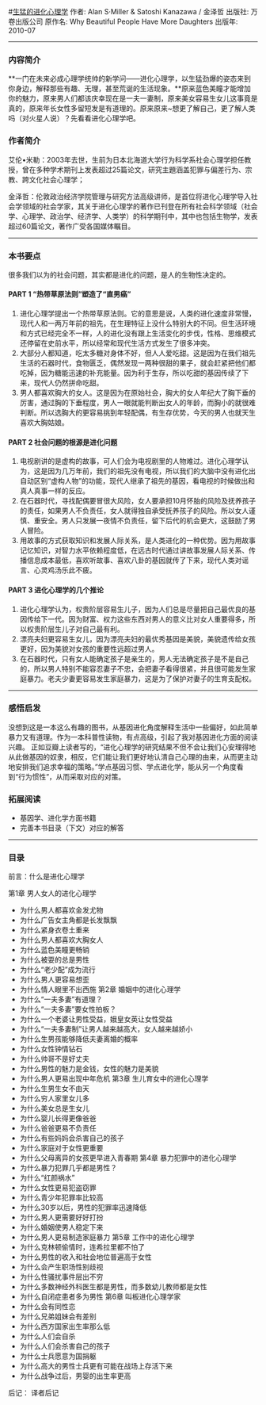 #[生猛的进化心理学](https://book.douban.com/subject/4913068/)
作者:  Alan S·Miller & Satoshi Kanazawa / 金泽哲
出版社: 万卷出版公司
原作名: Why Beautiful People Have More Daughters
出版年: 2010-07
***
### 内容简介 
**一门在未来必成心理学统帅的新学问——进化心理学，以生猛劲爆的姿态来到你身边，解释那些有趣、无理，甚至荒诞的生活现象。**原来蓝色美瞳才能增加你的魅力，原来男人们都该庆幸现在是一夫一妻制，原来美女容易生女儿这事竟是真的，原来年长女性多留短发是有道理的。原来原来~想更了解自己，更了解人类吗（对火星人说）？先看看进化心理学吧。
### 作者简介 
艾伦•米勒：2003年去世，生前为日本北海道大学行为科学系社会心理学担任教授，曾在多种学术期刊上发表超过25篇论文，研究主題涵盖犯罪与偏差行为、宗教、跨文化社会心理学；

金泽哲：伦敦政治经济学院管理与研究方法高级讲师，是首位将进化心理学导入社会学领域的社会学家，其关于进化心理学的著作已刊登在所有社会科学领域（社会学、心理学、政治学、经济学、人类学）的科学期刊中，其中也包括生物学，发表超过60篇论文，著作广受各国媒体瞩目。

***
### 本书要点
很多我们以为的社会问题，其实都是进化的问题，是人的生物性决定的。
#### PART 1 “热带草原法则”塑造了“直男癌”
1. 进化心理学提出一个热带草原法则。它的意思是说，人类的进化速度非常慢，现代人和一两万年前的祖先，在生理特征上没什么特别大的不同。但生活环境和方式已经完全不一样，人的进化没有跟上生活变化的步伐，性格、思维模式还停留在史前水平，所以经常和现代生活方式发生了很多冲突。
2. 大部分人都知道，吃太多糖对身体不好，但人人爱吃甜。这是因为在我们祖先生活的石器时代，食物匮乏，偶然发现一两种很甜的果子，就会赶紧把他们都吃掉，因为糖能迅速的补充能量。因为利于生存，所以吃甜的基因传续了下来，现代人仍然拼命吃甜。
3. 男人都喜欢胸大的女人。这是因为在原始社会，胸大的女人年纪大了胸下垂的厉害，通过胸的下垂程度，男人一眼就能判断出女人的年龄，而胸小的就很难判断。所以选胸大的更容易挑到年轻配偶，有生存优势，今天的男人也就天生喜欢大胸姑娘。

#### PART 2 社会问题的根源是进化问题
1. 电视剧讲的是虚构的故事，可人们会为电视剧里的人物难过。进化心理学认为，这是因为几万年前，我们的祖先没有电视，所以我们的大脑中没有进化出自动区别“虚构人物”的功能，现代人继承了祖先的基因，看电视的时候做出和真人真事一样的反应。
2. 在石器时代，寻找配偶要冒很大风险，女人要承担10月怀胎的风险及抚养孩子的责任，如果男人不负责任，女人就得独自承受抚养孩子的风险。所以女人谨慎、重安全。男人只发展一夜情不负责任，留下后代的机会更大，这鼓励了男人冒险。
3. 用故事的方式获取知识和发展人际关系，是人类进化的一种优势。因为用故事记忆知识，对智力水平依赖程度低，在远古时代通过讲故事发展人际关系、传播信息成本最低，喜欢听故事、喜欢八卦的基因就传了下来，现代人类对谣言、心灵鸡汤乐此不疲。

#### PART 3 进化心理学的几个推论
1. 进化心理学认为，权贵阶层容易生儿子，因为人们总是尽量把自己最优良的基因传给下一代。因为财富、权力这些东西对男人的意义比对女人重要得多，所以权贵阶层生儿子对自己最有利。
2. 漂亮夫妇更容易生女儿，因为漂亮夫妇的最优秀基因是美貌，美貌遗传给女孩更好，因为美貌对女孩的重要性远超过男人。
3. 在石器时代，只有女人能确定孩子是亲生的，男人无法确定孩子是不是自己的，所以男人特别不能容忍妻子不忠，会把妻子看得很紧，并且很可能发生家庭暴力。老夫少妻更容易发生家庭暴力，这是为了保护对妻子的生育支配权。

***
### 感悟启发
没想到这是一本这么有趣的图书，从基因进化角度解释生活中一些偏好，如此简单暴力又有道理。作为一本科普性读物，有点高级，引起了我对基因进化方面的阅读兴趣。
正如豆瓣上读者写的，“进化心理学的研究结果不但不会让我们心安理得地从此做基因的奴隶，相反，它们能让我们更好地认清自己心理的由来，从而更主动地安排我们追求幸福的策略。”学点基因习惯、学点进化学，能从另一个角度看到“行为惯性”，从而采取对应的对策。

### 拓展阅读
- 基因学、进化学方面书籍
- 完善本书目录（下文）对应的解答

***
### 目录
前言：什么是进化心理学

第1章 男人女人的进化心理学
- 为什么男人都喜欢金发尤物
- 为什么广告女主角都是长发飘飘
- 为什么紧身衣卷土重来
- 为什么男人都喜欢大胸女人
- 为什么蓝色美瞳更畅销
- 为什么被耍的总是男性
- 为什么“老少配”成为流行
- 为什么男人更容易想歪
- 为什么情人眼里不出西施
第2章 婚姻中的进化心理学
- 为什么“一夫多妻”有道理？
- 为什么“一夫多妻”要女性拍板？
- 为什么一个老婆让男性受益，娥皇女英让女性受益
- 为什么“一夫多妻制”让男人越来越高大，女人越来越娇小
- 为什么生男孩能够降低夫妻离婚的概率
- 为什么女性钟情钻石
- 为什么帅哥不是好丈夫
- 为什么男性的魅力是金钱，女性的魅力是美貌
- 为什么男人更易出现中年危机
第3章 生儿育女中的进化心理学
- 为什么生男生女不由天
- 为什么穷人家里女儿多
- 为什么美女总是生女儿
- 为什么婴儿长得更像爸爸
- 为什么爸爸更易不负责任
- 为什么有些妈妈会杀害自己的孩子
- 为什么家庭对于女性更重要
- 为什么父母离异的女孩更早进入青春期
第4章 暴力犯罪中的进化心理学
- 为什么暴力犯罪几乎都是男性？
- 为什么“红颜祸水”
- 为什么女性更易犯盗窃罪
- 为什么青少年犯罪率比较高
- 为什么30岁以后，男性的犯罪率迅速降低
- 为什么男人更需要好好打扮
- 为什么婚姻使男人稳定下来
- 为什么男人更易制造家庭暴力
第5章 工作中的进化心理学
- 为什么克林顿偷情时，连希拉里都不怕了
- 为什么男性的收入和社会地位普遍高于女性
- 为什么会产生职场性别歧视
- 为什么性骚扰事件层出不穷
- 为什么多数神经外科医生都是男性，而多数幼儿教师都是女性
- 为什么自闭症患者多为男性
第6章 叫板进化心理学家
- 为什么会有同性恋
- 为什么兄弟姐妹会有差别
- 为什么西方国家出生率那么低
- 为什么人们会自杀
- 为什么人们会杀害自己的孩子
- 为什么士兵愿意为国捐躯
- 为什么高大的男性士兵更有可能在战场上存活下来
- 为什么战争过后，男婴的出生率更高

后记：
译者后记